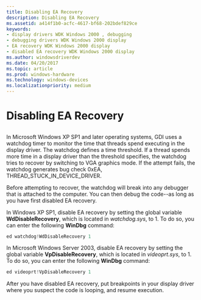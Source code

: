 ```yaml
---
title: Disabling EA Recovery
description: Disabling EA Recovery
ms.assetid: a414f1b0-acfc-4617-bf68-202bdef829ce
keywords:
- display drivers WDK Windows 2000 , debugging
- debugging drivers WDK Windows 2000 display
- EA recovery WDK Windows 2000 display
- disabled EA recovery WDK Windows 2000 display
ms.author: windowsdriverdev
ms.date: 04/20/2017
ms.topic: article
ms.prod: windows-hardware
ms.technology: windows-devices
ms.localizationpriority: medium
---
```


# Disabling EA Recovery


## <span id="ddk_disabling_ea_recovery_gg"></span><span id="DDK_DISABLING_EA_RECOVERY_GG"></span>


In Microsoft Windows XP SP1 and later operating systems, GDI uses a watchdog timer to monitor the time that threads spend executing in the display driver. The watchdog defines a time threshold. If a thread spends more time in a display driver than the threshold specifies, the watchdog tries to recover by switching to VGA graphics mode. If the attempt fails, the watchdog generates bug check 0xEA, THREAD\_STUCK\_IN\_DEVICE\_DRIVER.

Before attempting to recover, the watchdog will break into any debugger that is attached to the computer. You can then debug the code--as long as you have first disabled EA recovery.

In Windows XP SP1, disable EA recovery by setting the global variable **WdDisableRecovery**, which is located in *watchdog.sys*, to 1. To do so, you can enter the following **WinDbg** command:

```cpp
ed watchdog!WdDisableRecovery 1
```

In Microsoft Windows Server 2003, disable EA recovery by setting the global variable **VpDisableRecovery**, which is located in *videoprt.sys*, to 1. To do so, you can enter the following **WinDbg** command:

```cpp
ed videoprt!VpDisableRecovery 1
```

After you have disabled EA recovery, put breakpoints in your display driver where you suspect the code is looping, and resume execution.

 

 





